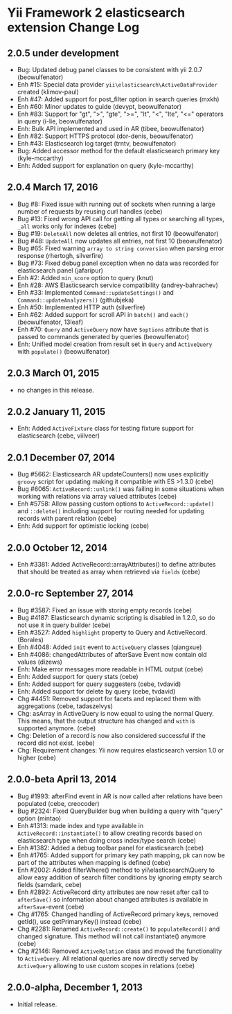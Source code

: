 Yii Framework 2 elasticsearch extension Change Log
==================================================

2.0.5 under development
-----------------------

- Bug: Updated debug panel classes to be consistent with yii 2.0.7 (beowulfenator)
- Enh #15: Special data provider `yii\elasticsearch\ActiveDataProvider` created (klimov-paul)
- Enh #47: Added support for post_filter option in search queries (mxkh)
- Enh #60: Minor updates to guide (devypt, beowulfenator)
- Enh #83: Support for "gt", ">", "gte", ">=", "lt", "<", "lte", "<=" operators in query (i-lie, beowulfenator)
- Enh: Bulk API implemented and used in AR (tibee, beowulfenator)
- Enh #82: Support HTTPS protocol (dor-denis, beowulfenator)
- Enh #43: Elasticsearch log target (trntv, beowulfenator)
- Bug: Added accessor method for the default elasticsearch primary key (kyle-mccarthy)
- Enh: Added support for explanation on query (kyle-mccarthy) 


2.0.4 March 17, 2016
--------------------

- Bug #8: Fixed issue with running out of sockets when running a large number of requests by reusing curl handles (cebe)
- Bug #13: Fixed wrong API call for getting all types or searching all types, `_all` works only for indexes (cebe)
- Bug #19: `DeleteAll` now deletes all entries, not first 10 (beowulfenator)
- Bug #48: `UpdateAll` now updates all entries, not first 10 (beowulfenator)
- Bug #65: Fixed warning `array to string conversion` when parsing error response (rhertogh, silverfire)
- Bug #73: Fixed debug panel exception when no data was recorded for elasticsearch panel (jafaripur)
- Enh #2: Added `min_score` option to query (knut)
- Enh #28: AWS Elasticsearch service compatibility (andrey-bahrachev)
- Enh #33: Implemented `Command::updateSettings()` and `Command::updateAnalyzers()` (githubjeka)
- Enh #50: Implemented HTTP auth (silverfire)
- Enh #62: Added support for scroll API in `batch()` and `each()` (beowulfenator, 13leaf)
- Enh #70: `Query` and `ActiveQuery` now have `$options` attribute that is passed to commands generated by queries (beowulfenator)
- Enh: Unified model creation from result set in `Query` and `ActiveQuery` with `populate()` (beowulfenator)


2.0.3 March 01, 2015
--------------------

- no changes in this release.


2.0.2 January 11, 2015
----------------------

- Enh: Added `ActiveFixture` class for testing fixture support for elasticsearch (cebe, viilveer)


2.0.1 December 07, 2014
-----------------------

- Bug #5662: Elasticsearch AR updateCounters() now uses explicitly `groovy` script for updating making it compatible with ES >1.3.0 (cebe)
- Bug #6065: `ActiveRecord::unlink()` was failing in some situations when working with relations via array valued attributes (cebe)
- Enh #5758: Allow passing custom options to `ActiveRecord::update()` and `::delete()` including support for routing needed for updating records with parent relation (cebe)
- Enh: Add support for optimistic locking (cebe)


2.0.0 October 12, 2014
----------------------

- Enh #3381: Added ActiveRecord::arrayAttributes() to define attributes that should be treated as array when retrieved via `fields` (cebe)


2.0.0-rc September 27, 2014
---------------------------

- Bug #3587: Fixed an issue with storing empty records (cebe)
- Bug #4187: Elasticsearch dynamic scripting is disabled in 1.2.0, so do not use it in query builder (cebe)
- Enh #3527: Added `highlight` property to Query and ActiveRecord. (Borales)
- Enh #4048: Added `init` event to `ActiveQuery` classes (qiangxue)
- Enh #4086: changedAttributes of afterSave Event now contain old values (dizews)
- Enh: Make error messages more readable in HTML output (cebe)
- Enh: Added support for query stats (cebe)
- Enh: Added support for query suggesters (cebe, tvdavid)
- Enh: Added support for delete by query (cebe, tvdavid)
- Chg #4451: Removed support for facets and replaced them with aggregations (cebe, tadaszelvys)
- Chg: asArray in ActiveQuery is now equal to using the normal Query. This means, that the output structure has changed and `with` is supported anymore. (cebe)
- Chg: Deletion of a record is now also considered successful if the record did not exist. (cebe)
- Chg: Requirement changes: Yii now requires elasticsearch version 1.0 or higher (cebe)


2.0.0-beta April 13, 2014
-------------------------

- Bug #1993: afterFind event in AR is now called after relations have been populated (cebe, creocoder)
- Bug #2324: Fixed QueryBuilder bug when building a query with "query" option (mintao)
- Enh #1313: made index and type available in `ActiveRecord::instantiate()` to allow creating records based on elasticsearch type when doing cross index/type search (cebe)
- Enh #1382: Added a debug toolbar panel for elasticsearch (cebe)
- Enh #1765: Added support for primary key path mapping, pk can now be part of the attributes when mapping is defined (cebe)
- Enh #2002: Added filterWhere() method to yii\elasticsearch\Query to allow easy addition of search filter conditions by ignoring empty search fields (samdark, cebe)
- Enh #2892: ActiveRecord dirty attributes are now reset after call to `afterSave()` so information about changed attributes is available in `afterSave`-event (cebe)
- Chg #1765: Changed handling of ActiveRecord primary keys, removed getId(), use getPrimaryKey() instead (cebe)
- Chg #2281: Renamed `ActiveRecord::create()` to `populateRecord()` and changed signature. This method will not call instantiate() anymore (cebe)
- Chg #2146: Removed `ActiveRelation` class and moved the functionality to `ActiveQuery`.
             All relational queries are now directly served by `ActiveQuery` allowing to use
             custom scopes in relations (cebe)


2.0.0-alpha, December 1, 2013
-----------------------------

- Initial release.


